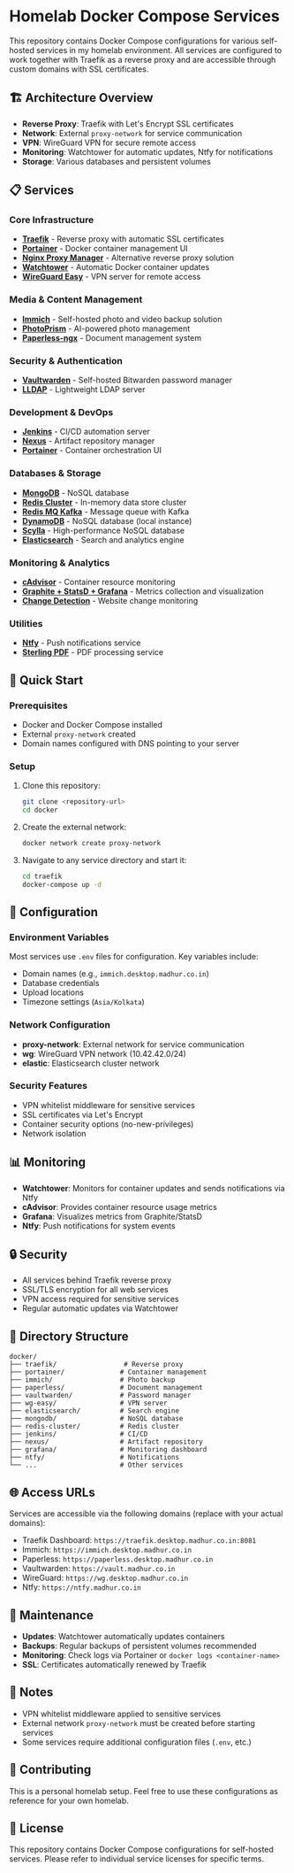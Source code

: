 # Homelab Docker Compose Services

This repository contains Docker Compose configurations for various self-hosted services in my homelab environment. All services are configured to work together with Traefik as a reverse proxy and are accessible through custom domains with SSL certificates.

## 🏗️ Architecture Overview

- **Reverse Proxy**: Traefik with Let's Encrypt SSL certificates
- **Network**: External `proxy-network` for service communication
- **VPN**: WireGuard VPN for secure remote access
- **Monitoring**: Watchtower for automatic updates, Ntfy for notifications
- **Storage**: Various databases and persistent volumes

## 📋 Services

### Core Infrastructure
- **[Traefik](traefik/)** - Reverse proxy with automatic SSL certificates
- **[Portainer](portainer/)** - Docker container management UI
- **[Nginx Proxy Manager](nginxproxymanager/)** - Alternative reverse proxy solution
- **[Watchtower](watchtower/)** - Automatic Docker container updates
- **[WireGuard Easy](wg-easy/)** - VPN server for remote access

### Media & Content Management
- **[Immich](immich/)** - Self-hosted photo and video backup solution
- **[PhotoPrism](photoprism/)** - AI-powered photo management
- **[Paperless-ngx](paperless/)** - Document management system

### Security & Authentication
- **[Vaultwarden](vaultwarden/)** - Self-hosted Bitwarden password manager
- **[LLDAP](lldap/)** - Lightweight LDAP server

### Development & DevOps
- **[Jenkins](jenkins/)** - CI/CD automation server
- **[Nexus](nexus/)** - Artifact repository manager
- **[Portainer](portainer/)** - Container orchestration UI

### Databases & Storage
- **[MongoDB](mongodb/)** - NoSQL database
- **[Redis Cluster](redis-cluster/)** - In-memory data store cluster
- **[Redis MQ Kafka](redis-mq-kafka/)** - Message queue with Kafka
- **[DynamoDB](dynamodb/)** - NoSQL database (local instance)
- **[Scylla](scylla/)** - High-performance NoSQL database
- **[Elasticsearch](elasticsearch/)** - Search and analytics engine

### Monitoring & Analytics
- **[cAdvisor](cadvisor/)** - Container resource monitoring
- **[Graphite + StatsD + Grafana](graphite-statsd-grafana/)** - Metrics collection and visualization
- **[Change Detection](changedetection/)** - Website change monitoring

### Utilities
- **[Ntfy](ntfy/)** - Push notifications service
- **[Sterling PDF](sterlingpdf/)** - PDF processing service

## 🚀 Quick Start

### Prerequisites
- Docker and Docker Compose installed
- External `proxy-network` created
- Domain names configured with DNS pointing to your server

### Setup
1. Clone this repository:
   ```bash
   git clone <repository-url>
   cd docker
   ```

2. Create the external network:
   ```bash
   docker network create proxy-network
   ```

3. Navigate to any service directory and start it:
   ```bash
   cd traefik
   docker-compose up -d
   ```

## 🔧 Configuration

### Environment Variables
Most services use `.env` files for configuration. Key variables include:
- Domain names (e.g., `immich.desktop.madhur.co.in`)
- Database credentials
- Upload locations
- Timezone settings (`Asia/Kolkata`)

### Network Configuration
- **proxy-network**: External network for service communication
- **wg**: WireGuard VPN network (10.42.42.0/24)
- **elastic**: Elasticsearch cluster network

### Security Features
- VPN whitelist middleware for sensitive services
- SSL certificates via Let's Encrypt
- Container security options (no-new-privileges)
- Network isolation

## 📊 Monitoring

- **Watchtower**: Monitors for container updates and sends notifications via Ntfy
- **cAdvisor**: Provides container resource usage metrics
- **Grafana**: Visualizes metrics from Graphite/StatsD
- **Ntfy**: Push notifications for system events

## 🔒 Security

- All services behind Traefik reverse proxy
- SSL/TLS encryption for all web services
- VPN access required for sensitive services
- Regular automatic updates via Watchtower

## 📁 Directory Structure

```
docker/
├── traefik/                 # Reverse proxy
├── portainer/              # Container management
├── immich/                 # Photo backup
├── paperless/              # Document management
├── vaultwarden/            # Password manager
├── wg-easy/                # VPN server
├── elasticsearch/          # Search engine
├── mongodb/                # NoSQL database
├── redis-cluster/          # Redis cluster
├── jenkins/                # CI/CD
├── nexus/                  # Artifact repository
├── grafana/                # Monitoring dashboard
├── ntfy/                   # Notifications
└── ...                     # Other services
```

## 🌐 Access URLs

Services are accessible via the following domains (replace with your actual domains):
- Traefik Dashboard: `https://traefik.desktop.madhur.co.in:8081`
- Immich: `https://immich.desktop.madhur.co.in`
- Paperless: `https://paperless.desktop.madhur.co.in`
- Vaultwarden: `https://vault.madhur.co.in`
- WireGuard: `https://wg.desktop.madhur.co.in`
- Ntfy: `https://ntfy.madhur.co.in`

## 🔄 Maintenance

- **Updates**: Watchtower automatically updates containers
- **Backups**: Regular backups of persistent volumes recommended
- **Monitoring**: Check logs via Portainer or `docker logs <container-name>`
- **SSL**: Certificates automatically renewed by Traefik

## 📝 Notes

- VPN whitelist middleware applied to sensitive services
- External network `proxy-network` must be created before starting services
- Some services require additional configuration files (`.env`, etc.)

## 🤝 Contributing

This is a personal homelab setup. Feel free to use these configurations as reference for your own homelab.

## 📄 License

This repository contains Docker Compose configurations for self-hosted services. Please refer to individual service licenses for specific terms.

